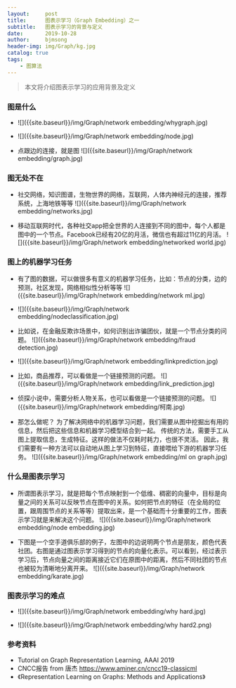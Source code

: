 ```yaml
---
layout:     post
title:      图表示学习（Graph Embedding）之一
subtitle:   图表示学习的背景与定义
date:       2019-10-28
author:     bjmsong
header-img: img/Graph/kg.jpg
catalog: true
tags:
    - 图算法
---
```

>本文将介绍图表示学习的应用背景及定义

### 图是什么


<ul> 
<li markdown="1"> 
![]({{site.baseurl}}/img/Graph/network embedding/whygraph.jpg) 
</li> 
</ul> 

<ul> 
<li markdown="1"> 
![]({{site.baseurl}}/img/Graph/network embedding/node.jpg) 
</li> 
</ul> 


<ul> 
<li markdown="1"> 
点跟边的连接，就是图
![]({{site.baseurl}}/img/Graph/network embedding/graph.jpg) 
</li> 
</ul> 


### 图无处不在

<ul> 
<li markdown="1"> 
社交网络，知识图谱，生物世界的网络，互联网，人体内神经元的连接，推荐系统，上海地铁等等
![]({{site.baseurl}}/img/Graph/network embedding/networks.jpg) 
</li> 
</ul> 

<ul> 
<li markdown="1"> 
移动互联网时代，各种社交app把全世界的人连接到不同的图中，每个人都是图中的一个节点。Facebook已经有20亿的月活，微信也有超过11亿的月活。    
![]({{site.baseurl}}/img/Graph/network embedding/networked world.jpg) 
</li> 
</ul> 

### 图上的机器学习任务
<ul> 
<li markdown="1"> 
有了图的数据，可以做很多有意义的机器学习任务，比如：节点的分类，边的预测，社区发现，网络相似性分析等等
![]({{site.baseurl}}/img/Graph/network embedding/network ml.jpg) 
</li> 
</ul>



<ul> 
<li markdown="1"> 
![]({{site.baseurl}}/img/Graph/network embedding/nodeclassification.jpg) 
</li> 
</ul>


<ul> 
<li markdown="1"> 
比如说，在金融反欺诈场景中，如何识别出诈骗团伙，就是一个节点分类的问题。
![]({{site.baseurl}}/img/Graph/network embedding/fraud detection.jpg) 
</li> 
</ul>


<ul> 
<li markdown="1"> 
![]({{site.baseurl}}/img/Graph/network embedding/linkprediction.jpg) 
</li> 
</ul>



<ul> 
<li markdown="1"> 
比如，商品推荐，可以看做是一个链接预测的问题。
![]({{site.baseurl}}/img/Graph/network embedding/link_prediction.jpg) 
</li> 
</ul>

<ul> 
<li markdown="1"> 
侦探小说中，需要分析人物关系，也可以看做是一个链接预测的问题。
![]({{site.baseurl}}/img/Graph/network embedding/柯南.jpg) 
</li> 
</ul>

<ul> 
<li markdown="1"> 
那怎么做呢？
为了解决网络中的机器学习问题，我们需要从图中挖掘出有用的信息，然后把这些信息和机器学习模型结合到一起。
传统的方法，需要手工从图上提取信息，生成特征。这样的做法不仅耗时耗力，也很不灵活。
因此，我们需要有一种方法可以自动地从图上学习到特征，直接喂给下游的机器学习任务。
![]({{site.baseurl}}/img/Graph/network embedding/ml on graph.jpg) 
</li> 
</ul> 

### 什么是图表示学习
<ul> 
<li markdown="1"> 
所谓图表示学习，就是把每个节点映射到一个低维、稠密的向量中，目标是向量之间的关系可以反映节点在图中的关系。如何把节点的特征（在全局的位置，跟周围节点的关系等等）提取出来，是一个基础而十分重要的工作，图表示学习就是来解决这个问题。
![]({{site.baseurl}}/img/Graph/network embedding/node embedding.jpg) 
</li> 
</ul> 

<ul> 
<li markdown="1"> 
下图是一个空手道俱乐部的例子，左图中的边说明两个节点是朋友，颜色代表社团。右图是通过图表示学习得到的节点的向量化表示。可以看到，经过表示学习后，节点向量之间的距离接近它们在原图中的距离，然后不同社团的节点也被较为清晰地分离开来。
![]({{site.baseurl}}/img/Graph/network embedding/karate.jpg) 
</li> 
</ul>


### 图表示学习的难点
<ul> 
<li markdown="1">
![]({{site.baseurl}}/img/Graph/network embedding/why hard.jpg) 
</li> 
</ul>


<ul> 
<li markdown="1">
![]({{site.baseurl}}/img/Graph/network embedding/why hard2.png) 
</li> 
</ul>


### 参考资料
- Tutorial on Graph Representation Learning, AAAI 2019
- CNCC报告 from 唐杰 
https://www.aminer.cn/cncc19-classicml
- 《Representation Learning on Graphs: Methods and Applications》



